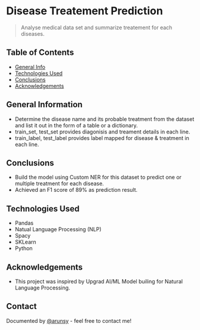 # Disease Treatement Prediction
>  Analyse medical data set and summarize treatement for each diseases.



## Table of Contents
* [General Info](#general-information)
* [Technologies Used](#technologies-used)
* [Conclusions](#conclusions)
* [Acknowledgements](#acknowledgements)

<!-- You can include any other section that is pertinent to your problem -->

## General Information
- Determine the disease name and its probable treatment from the dataset and list it out in the form of a table or a dictionary.
- train_set, test_set provides diagonisis and treament details in each line.
- train_label, test_label provides label mapped for disease & treatment in each line.

<!-- You don't have to answer all the questions - just the ones relevant to your project. -->

## Conclusions
- Build the model using Custom NER for this dataset to predict one or multiple treatment for each disease.
- Achieved an F1 score of 89% as prediction result.

<!-- You don't have to answer all the questions - just the ones relevant to your project. -->


## Technologies Used
- Pandas
- Natual Language Processing (NLP)
- Spacy
- SKLearn
- Python


## Acknowledgements
- This project was inspired by Upgrad AI/ML Model builing for Natural Language Processing.


## Contact
Documented by [@arunsy](https://github.com/arunsy) - feel free to contact me!


<!-- Optional -->
<!-- ## License -->
<!-- This project is open source and available under the [... License](). -->

<!-- You don't have to include all sections - just the one's relevant to your project -->
